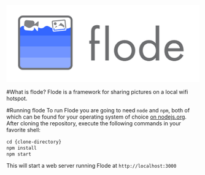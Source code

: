 ![flode logo](images/flode.png)

#What is flode?
Flode is a framework for sharing pictures on a local wifi hotspot.

#Running flode
To run Flode you are going to need `node` and `npm`, both of which can be found for your operating system of choice [on nodejs.org](https://nodejs.org).
After cloning the repository, execute the following commands in your favorite shell:

```shell
cd {clone-directory}
npm install
npm start
```

This will start a web server running Flode at `http://localhost:3000`
